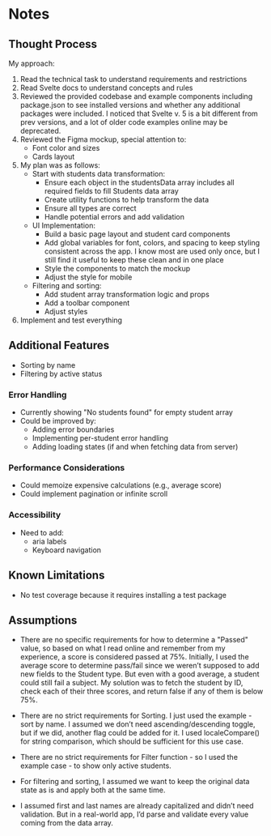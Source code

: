 # **Notes**

## **Thought Process**

My approach:
1. Read the technical task to understand requirements and restrictions
2. Read Svelte docs to understand concepts and rules
3. Reviewed the provided codebase and example components including package.json to see installed versions and whether any additional packages were included. I noticed that Svelte v. 5 is a bit different from prev versions, and a lot of older code examples online may be deprecated.
4. Reviewed the Figma mockup, special attention to:
    - Font color and sizes
    - Cards layout 
5. My plan was as follows:
    - Start with students data transformation:
        - Ensure each object in the studentsData array includes all required fields to fill Students data array
        - Create utility functions to help transform the data
        - Ensure all types are correct
        - Handle potential errors and add validation
    - UI Implementation:
        - Build a basic page layout and student card components
        - Add global variables for font, colors, and spacing to keep styling consistent across the app. I know most are used only once, but I still find it useful to keep these clean and in one place
        - Style the components to match the mockup
        - Adjust the style for mobile
    - Filtering and sorting:
        - Add student array transformation logic and props
        - Add a toolbar component
        - Adjust styles
6. Implement and test everything

## **Additional Features**
- Sorting by name
- Filtering by active status

### **Error Handling**
- Currently showing "No students found" for empty student array
- Could be improved by:
  - Adding error boundaries
  - Implementing per-student error handling
  - Adding loading states (if and when fetching data from server)

### **Performance Considerations**
- Could memoize expensive calculations (e.g., average score)
- Could implement pagination or infinite scroll

### **Accessibility**
- Need to add:
  - aria labels
  - Keyboard navigation

## **Known Limitations**
- No test coverage because it requires installing a test package

## **Assumptions**
- There are no specific requirements for how to determine a "Passed" value, so based on what I read online and remember from my experience, a score is considered passed at 75%. 
Initially, I used the average score to determine pass/fail since we weren’t supposed to add new fields to the Student type. But even with a good average, a student could still fail a subject.
My solution was to fetch the student by ID, check each of their three scores, and return false if any of them is below 75%.

- There are no strict requirements for Sorting. I just used the example - sort by name. I assumed we don’t need ascending/descending toggle, but if we did, another flag could be added for it. I used localeCompare() for string comparison, which should be sufficient for this use case.

- There are no strict requirements for Filter function - so I used the example case - to show only active students.

- For filtering and sorting, I assumed we want to keep the original data state as is and apply both at the same time.

- I assumed first and last names are already capitalized and didn’t need validation. But in a real-world app, I’d parse and validate every value coming from the data array.
